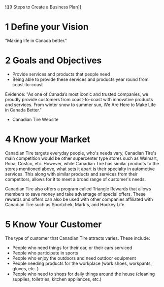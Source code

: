 ```table-of-contents
```
![[9 Steps to Create a Business Plan]]

# 1 Define your Vision
"Making life in Canada better."

# 2 Goals and Objectives
- Provide services and products that people need
- Being able to provide these services and products year round from coast-to-coast

Evidence:
"As one of Canada’s most iconic and trusted companies, we proudly provide customers from coast-to-coast with innovative products and services. From winter snow to summer sun, We Are Here to Make Life in Canada Better." 
- Canadian Tire Website

# 4 Know your Market
Canadian Tire targets everyday people, who's needs vary, 
Canadian Tire's main competition would be other supercenter type stores such as Walmart, Rona, Costco, etc. However, while Canadian Tire has similar products to the stores mentioned above, what sets it apart is their specialty in automotive services. This along with similar products and services from their competitors, allows for it to meet a broad range of customer's needs. 

Canadian Tire also offers a program called Triangle Rewards that allows members to save money and take advantage of special offers. These rewards and offers can also be used with other companies affiliated with Canadian Tire such as Sportchek, Mark's, and Hockey Life. 
# 5 Know Your Customer
The type of customer that Canadian Tire attracts varies. These include:
- People who need things for their car, or their cars serviced
- People who participate in sports
- People who enjoy the outdoors and need outdoor equipment
- People needing products for the workplace (work shoes, workpants, gloves, etc. )
- People who need to shops for daily things around the house (cleaning supplies, toiletries, kitchen appliances, etc.)




